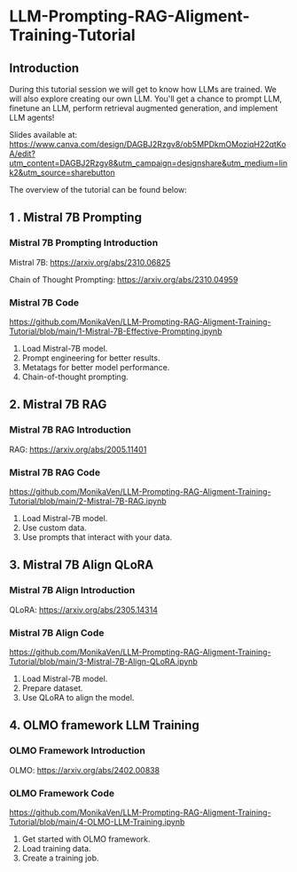 # LLM-Prompting-RAG-Aligment-Training-Tutorial

## Introduction

During this tutorial session we will get to know how LLMs are trained. We will also explore creating our own LLM.
You'll get a chance to prompt LLM, finetune an LLM, perform retrieval augmented generation, and implement LLM agents!

Slides available at:
https://www.canva.com/design/DAGBJ2Rzgv8/ob5MPDkmOMoziqH22qtKoA/edit?utm_content=DAGBJ2Rzgv8&utm_campaign=designshare&utm_medium=link2&utm_source=sharebutton

The overview of the tutorial can be found below:

## 1 . Mistral 7B Prompting

### Mistral 7B Prompting Introduction

Mistral 7B: https://arxiv.org/abs/2310.06825

Chain of Thought Prompting: https://arxiv.org/abs/2310.04959

### Mistral 7B Code

https://github.com/MonikaVen/LLM-Prompting-RAG-Aligment-Training-Tutorial/blob/main/1-Mistral-7B-Effective-Prompting.ipynb

1. Load Mistral-7B model.
2. Prompt engineering for better results.
3. Metatags for better model performance.
4. Chain-of-thought prompting.

## 2. Mistral 7B RAG

### Mistral 7B RAG Introduction 

RAG: https://arxiv.org/abs/2005.11401

### Mistral 7B RAG Code

https://github.com/MonikaVen/LLM-Prompting-RAG-Aligment-Training-Tutorial/blob/main/2-Mistral-7B-RAG.ipynb

1. Load Mistral-7B model.
2. Use custom data.
3. Use prompts that interact with your data. 

## 3. Mistral 7B Align QLoRA

### Mistral 7B Align Introduction

QLoRA: https://arxiv.org/abs/2305.14314

### Mistral 7B Align Code

https://github.com/MonikaVen/LLM-Prompting-RAG-Aligment-Training-Tutorial/blob/main/3-Mistral-7B-Align-QLoRA.ipynb

1. Load Mistral-7B model.
2. Prepare dataset.
3. Use QLoRA to align the model.

## 4. OLMO framework LLM Training

### OLMO Framework Introduction

OLMO: https://arxiv.org/abs/2402.00838

### OLMO Framework Code

https://github.com/MonikaVen/LLM-Prompting-RAG-Aligment-Training-Tutorial/blob/main/4-OLMO-LLM-Training.ipynb

1. Get started with OLMO framework.
2. Load training data.
3. Create a training job.

